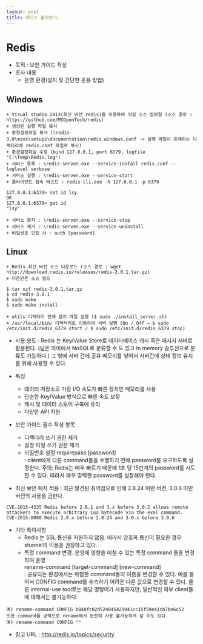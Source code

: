 ```yaml
---
layout: post
title: 레디스 훑어보기.
---
```


Redis
=====

+ 목적 : 보안 가이드 작성
+ 조사 내용
	+ 운영 환경(설치 및 간단한 운용 방법)  

Windows
------
	+ Visual studio 2013(최신 버전 redis)을 이용하여 직접 소스 컴파일 (소스 경로 : https://github.com/MSOpenTech/redis)
	+ 생성된 실행 파일 복사 
	+ 환경설정파일 복사 (\redis-3.0\msvs\setups\documentation\redis.windows.conf -> 실행 파일이 존재하는 디렉터리에 redis.conf 파일로 복사)
	+ 환경설정파일 수정 (bind 127.0.0.1, port 6379, logfile "C:\Temp\Redis.log")
	+ 서비스 등록 : \redis-server.exe --service-install redis.conf --loglevel verbose
	+ 서비스 실행 : \redis-server.exe --service-start
	+ 클라이언트 접속 테스트 : redis-cli.exe -h 127.0.0.1 -p 6379
~~~
127.0.0.1:6379> set id lsy
OK
127.0.0.1:6379> get id
"lsy"
~~~
	+ 서비스 중지 : \redis-server.exe --service-stop
	+ 서비스 제거 : \redis-server.exe --service-uninstall
	+ 비밀번호 인증 시 : auth [password]

Linux
------
	+ Redis 최신 버전 소스 다운로드 (소스 경로 : wget http://download.redis.io/releases/redis-3.0.1.tar.gz)
	+ 다운받은 소스 빌드
~~~
$ tar xzf redis-3.0.1.tar.gz
$ cd redis-3.0.1
$ sudo make
$ sudo make install
~~~
	+ utils 디렉터리 안에 설치 파일 실행 ($ sudo ./install_server.sh)
	+ /usr/local/bin/ 디렉터리로 이동하여 서버 실행 (On / Off → $ sudo /etc/init.d/redis_6379 start / $ sudo /etc/init.d/redis_6379 stop)

+ 사용 용도
: Redis 는 Key/Value Store로 데이터베이스 캐시 혹은 메시지 서버로 활용된다. (넓은 의미에서 NoSQL로 분류할 수 도 있고 In memory 솔루션으로 분류도 가능하다.) 그 밖에 서버 간에 공유 메모리를 넣어서 서버간에 상태 정보 유지를 위해 사용할 수 있다.  
  
+ 특징
	* 데이터 저장소로 가장 I/O 속도가 빠른 장치인 메모리를 사용
	* 단순한 Key/Value 방식으로 빠른 속도 보장
	* 캐시 및 데이터 스토어 구축에 유리
	* 다양한 API 지원
  
+ 보안 가이드 필수 작성 항목
	+ 디렉터리 쓰기 권한 제거
	+ 설정 파일 쓰기 권한 제거
	+ 비밀번호 설정
		requirepass [password]  
		: client에게 다른 command들을 수행하기 전에 password를 요구하도록 설정한다. 주의: Redis는 매우 빠르기 때문에 1초 당 15만개의 password를 시도할 수 있다. 따라서 매우 강력한 password를 설정해야 한다.  

+ 최신 보안 패치 적용
: 최근 발견된 취약점으로 인해 2.8.24 미만 버전, 3.0.6 미만 버전의 사용을 금한다.
~~~
CVE-2015-4335 Redis before 2.8.1 and 3.x before 3.0.2 allows remote attackers to execute arbitrary Lua bytecode via the eval command.
CVE-2015-8080 Redis 2.8.x before 2.8.24 and 3.0.x before 3.0.6
~~~

+ 기타 특이사항
	+ Redis 는 SSL 통신을 지원하지 않음. 따라서 암호화 통신이 필요한 경우 stunnel의 이용을 권장하고 있다. 
	+ 특정 command 변경. 운영에 영향을 미칠 수 있는 특정 command 들을 변경하여 운영       
		rename-command [target-command] [new-command]  
		: 공유되는 환경에서는 위험한 command들의 이름을 변경할 수 있다. 예를 들어서 CONFIG command를 추측하기 어려운 다른 값으로 변경할 수 있다. 물론 internal-use tool로는 해당 명령어가 사용하지만, 일반적인 외부 client들에 대해서는 불가능하다.
~~~
예) rename-command CONFIG b840fc02d524045429941cc15f59e41cb7be6c52
또한 command를 공백으로 rename해서 완전히 사용 불가능하게 할 수도 있다.
예) rename-command CONFIG ""
~~~
+ 참고 URL : http://redis.io/topics/security

